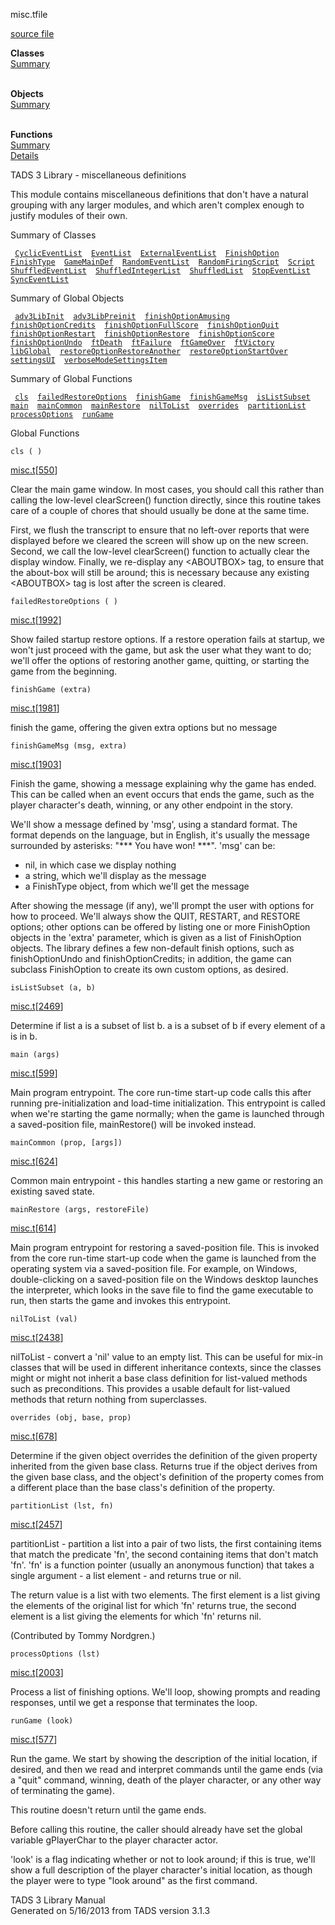 ---
---
<span class="title">misc.t</span><span class="type">file</span>

[source file](../source/misc.t.html)

**Classes**  
[Summary](#_ClassSummary_)  
 

**Objects**  
[Summary](#_ObjectSummary_)  
 

**Functions**  
[Summary](#_FunctionSummary_)  
[Details](#_Functions_)

<div class="fdesc">

TADS 3 Library - miscellaneous definitions

This module contains miscellaneous definitions that don't have a natural
grouping with any larger modules, and which aren't complex enough to
justify modules of their own.

</div>

<span id="_ClassSummary_"></span>

<div class="mjhd">

<span class="hdln">Summary of Classes</span>  

</div>

` `[`CyclicEventList`](../object/CyclicEventList.html)`  `[`EventList`](../object/EventList.html)`  `[`ExternalEventList`](../object/ExternalEventList.html)`  `[`FinishOption`](../object/FinishOption.html)`  `[`FinishType`](../object/FinishType.html)`  `[`GameMainDef`](../object/GameMainDef.html)`  `[`RandomEventList`](../object/RandomEventList.html)`  `[`RandomFiringScript`](../object/RandomFiringScript.html)`  `[`Script`](../object/Script.html)`  `[`ShuffledEventList`](../object/ShuffledEventList.html)`  `[`ShuffledIntegerList`](../object/ShuffledIntegerList.html)`  `[`ShuffledList`](../object/ShuffledList.html)`  `[`StopEventList`](../object/StopEventList.html)`  `[`SyncEventList`](../object/SyncEventList.html)`  `
<span id="_ObjectSummary_"></span>

<div class="mjhd">

<span class="hdln">Summary of Global Objects</span>  

</div>

` `[`adv3LibInit`](../object/adv3LibInit.html)`  `[`adv3LibPreinit`](../object/adv3LibPreinit.html)`  `[`finishOptionAmusing`](../object/finishOptionAmusing.html)`  `[`finishOptionCredits`](../object/finishOptionCredits.html)`  `[`finishOptionFullScore`](../object/finishOptionFullScore.html)`  `[`finishOptionQuit`](../object/finishOptionQuit.html)`  `[`finishOptionRestart`](../object/finishOptionRestart.html)`  `[`finishOptionRestore`](../object/finishOptionRestore.html)`  `[`finishOptionScore`](../object/finishOptionScore.html)`  `[`finishOptionUndo`](../object/finishOptionUndo.html)`  `[`ftDeath`](../object/ftDeath.html)`  `[`ftFailure`](../object/ftFailure.html)`  `[`ftGameOver`](../object/ftGameOver.html)`  `[`ftVictory`](../object/ftVictory.html)`  `[`libGlobal`](../object/libGlobal.html)`  `[`restoreOptionRestoreAnother`](../object/restoreOptionRestoreAnother.html)`  `[`restoreOptionStartOver`](../object/restoreOptionStartOver.html)`  `[`settingsUI`](../object/settingsUI.html)`  `[`verboseModeSettingsItem`](../object/verboseModeSettingsItem.html)`  `
<span id="FunctionSummary_"></span>

<div class="mjhd">

<span class="hdln">Summary of Global Functions</span>  

</div>

` `[`cls`](#cls)`  `[`failedRestoreOptions`](#failedRestoreOptions)`  `[`finishGame`](#finishGame)`  `[`finishGameMsg`](#finishGameMsg)`  `[`isListSubset`](#isListSubset)`  `[`main`](#main)`  `[`mainCommon`](#mainCommon)`  `[`mainRestore`](#mainRestore)`  `[`nilToList`](#nilToList)`  `[`overrides`](#overrides)`  `[`partitionList`](#partitionList)`  `[`processOptions`](#processOptions)`  `[`runGame`](#runGame)`  `

<span id="_Functions_"></span>

<div class="mjhd">

<span class="hdln">Global Functions</span>  

</div>

<span id="cls"></span>

`cls ( )`

[misc.t](../file/misc.t.html)\[[550](../source/misc.t.html#550)\]

<div class="desc">

Clear the main game window. In most cases, you should call this rather
than calling the low-level clearScreen() function directly, since this
routine takes care of a couple of chores that should usually be done at
the same time.

First, we flush the transcript to ensure that no left-over reports that
were displayed before we cleared the screen will show up on the new
screen. Second, we call the low-level clearScreen() function to actually
clear the display window. Finally, we re-display any \<ABOUTBOX\> tag,
to ensure that the about-box will still be around; this is necessary
because any existing \<ABOUTBOX\> tag is lost after the screen is
cleared.

</div>

<span id="failedRestoreOptions"></span>

`failedRestoreOptions ( )`

[misc.t](../file/misc.t.html)\[[1992](../source/misc.t.html#1992)\]

<div class="desc">

Show failed startup restore options. If a restore operation fails at
startup, we won't just proceed with the game, but ask the user what they
want to do; we'll offer the options of restoring another game, quitting,
or starting the game from the beginning.

</div>

<span id="finishGame"></span>

`finishGame (extra)`

[misc.t](../file/misc.t.html)\[[1981](../source/misc.t.html#1981)\]

<div class="desc">

finish the game, offering the given extra options but no message

</div>

<span id="finishGameMsg"></span>

`finishGameMsg (msg, extra)`

[misc.t](../file/misc.t.html)\[[1903](../source/misc.t.html#1903)\]

<div class="desc">

Finish the game, showing a message explaining why the game has ended.
This can be called when an event occurs that ends the game, such as the
player character's death, winning, or any other endpoint in the story.

We'll show a message defined by 'msg', using a standard format. The
format depends on the language, but in English, it's usually the message
surrounded by asterisks: "\*\*\* You have won! \*\*\*". 'msg' can be:

  
- nil, in which case we display nothing  
- a string, which we'll display as the message  
- a FinishType object, from which we'll get the message

After showing the message (if any), we'll prompt the user with options
for how to proceed. We'll always show the QUIT, RESTART, and RESTORE
options; other options can be offered by listing one or more
FinishOption objects in the 'extra' parameter, which is given as a list
of FinishOption objects. The library defines a few non-default finish
options, such as finishOptionUndo and finishOptionCredits; in addition,
the game can subclass FinishOption to create its own custom options, as
desired.

</div>

<span id="isListSubset"></span>

`isListSubset (a, b)`

[misc.t](../file/misc.t.html)\[[2469](../source/misc.t.html#2469)\]

<div class="desc">

Determine if list a is a subset of list b. a is a subset of b if every
element of a is in b.

</div>

<span id="main"></span>

`main (args)`

[misc.t](../file/misc.t.html)\[[599](../source/misc.t.html#599)\]

<div class="desc">

Main program entrypoint. The core run-time start-up code calls this
after running pre-initialization and load-time initialization. This
entrypoint is called when we're starting the game normally; when the
game is launched through a saved-position file, mainRestore() will be
invoked instead.

</div>

<span id="mainCommon"></span>

`mainCommon (prop, [args])`

[misc.t](../file/misc.t.html)\[[624](../source/misc.t.html#624)\]

<div class="desc">

Common main entrypoint - this handles starting a new game or restoring
an existing saved state.

</div>

<span id="mainRestore"></span>

`mainRestore (args, restoreFile)`

[misc.t](../file/misc.t.html)\[[614](../source/misc.t.html#614)\]

<div class="desc">

Main program entrypoint for restoring a saved-position file. This is
invoked from the core run-time start-up code when the game is launched
from the operating system via a saved-position file. For example, on
Windows, double-clicking on a saved-position file on the Windows desktop
launches the interpreter, which looks in the save file to find the game
executable to run, then starts the game and invokes this entrypoint.

</div>

<span id="nilToList"></span>

`nilToList (val)`

[misc.t](../file/misc.t.html)\[[2438](../source/misc.t.html#2438)\]

<div class="desc">

nilToList - convert a 'nil' value to an empty list. This can be useful
for mix-in classes that will be used in different inheritance contexts,
since the classes might or might not inherit a base class definition for
list-valued methods such as preconditions. This provides a usable
default for list-valued methods that return nothing from superclasses.

</div>

<span id="overrides"></span>

`overrides (obj, base, prop)`

[misc.t](../file/misc.t.html)\[[678](../source/misc.t.html#678)\]

<div class="desc">

Determine if the given object overrides the definition of the given
property inherited from the given base class. Returns true if the object
derives from the given base class, and the object's definition of the
property comes from a different place than the base class's definition
of the property.

</div>

<span id="partitionList"></span>

`partitionList (lst, fn)`

[misc.t](../file/misc.t.html)\[[2457](../source/misc.t.html#2457)\]

<div class="desc">

partitionList - partition a list into a pair of two lists, the first
containing items that match the predicate 'fn', the second containing
items that don't match 'fn'. 'fn' is a function pointer (usually an
anonymous function) that takes a single argument - a list element - and
returns true or nil.

The return value is a list with two elements. The first element is a
list giving the elements of the original list for which 'fn' returns
true, the second element is a list giving the elements for which 'fn'
returns nil.

(Contributed by Tommy Nordgren.)

</div>

<span id="processOptions"></span>

`processOptions (lst)`

[misc.t](../file/misc.t.html)\[[2003](../source/misc.t.html#2003)\]

<div class="desc">

Process a list of finishing options. We'll loop, showing prompts and
reading responses, until we get a response that terminates the loop.

</div>

<span id="runGame"></span>

`runGame (look)`

[misc.t](../file/misc.t.html)\[[577](../source/misc.t.html#577)\]

<div class="desc">

Run the game. We start by showing the description of the initial
location, if desired, and then we read and interpret commands until the
game ends (via a "quit" command, winning, death of the player character,
or any other way of terminating the game).

This routine doesn't return until the game ends.

Before calling this routine, the caller should already have set the
global variable gPlayerChar to the player character actor.

'look' is a flag indicating whether or not to look around; if this is
true, we'll show a full description of the player character's initial
location, as though the player were to type "look around" as the first
command.

</div>

<div class="ftr">

TADS 3 Library Manual  
Generated on 5/16/2013 from TADS version 3.1.3

</div>
